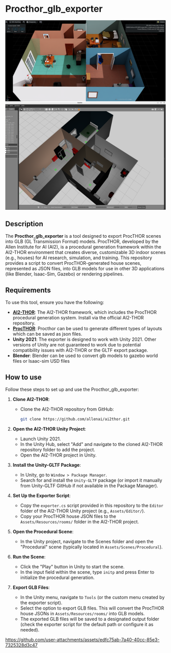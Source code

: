 # Procthor_glb_exporter
![An example in Isaac-Sim](./issac_procthor_house.png)
![An example in Gazebo](./gazebo_procthor_house.png)
## Description

The **Procthor_glb_exporter** is a tool designed to export ProcTHOR scenes into GLB (GL Transmission Format) models. ProcTHOR, developed by the Allen Institute for AI (AI2), is a procedural generation framework within the AI2-THOR environment that creates diverse, customizable 3D indoor scenes (e.g., houses) for AI research, simulation, and training. This repository provides a script to convert ProcTHOR-generated house scenes, represented as JSON files, into GLB models for use in other 3D applications (like Blender, Isaac-Sim, Gazebo) or rendering pipelines.

## Requirements

To use this tool, ensure you have the following:

- [**AI2-THOR**](https://ai2thor.allenai.org): The AI2-THOR framework, which includes the ProcTHOR procedural generation system. Install via the official AI2-THOR repository.
- [**ProcTHOR**](https://procthor.allenai.org): Procthor can be used to generate different types of layouts which can be saved as json files.
- **Unity 2021**: The exporter is designed to work with Unity 2021. Other versions of Unity are not guaranteed to work due to potential compatibility issues with AI2-THOR or the GLTF export package.
- **Blender**: Blender can be used to convert glb models to gazebo world files or Isaac-sim USD files 

## How to use

Follow these steps to set up and use the Procthor_glb_exporter:

1. **Clone AI2-THOR**:

   - Clone the AI2-THOR repository from GitHub:

     ```bash
     git clone https://github.com/allenai/ai2thor.git
     ```

2. **Open the AI2-THOR Unity Project**:

   - Launch Unity 2021.
   - In the Unity Hub, select "Add" and navigate to the cloned AI2-THOR repository folder to add the project.
   - Open the AI2-THOR project in Unity.




3. **Install the Unity-GLTF Package**:

   - In Unity, go to `Window > Package Manager`.
   - Search for and install the `Unity-GLTF` package (or import it manually from Unity-GLTF GitHub if not available in the Package Manager).

4. **Set Up the Exporter Script**:

   - Copy the `exporter.cs` script provided in this repository to the `Editor` folder of the AI2-THOR Unity project (e.g., `Assets/Editor/`).
   - Copy your ProcTHOR house JSON files to the `Assets/Resources/rooms/` folder in the AI2-THOR project.

5. **Open the Procedural Scene**:

   - In the Unity project, navigate to the Scenes folder and open the "Procedural" scene (typically located in `Assets/Scenes/Procedural`).

6. **Run the Scene**:

   - Click the "Play" button in Unity to start the scene.
   - In the input field within the scene, type `initp` and press Enter to initialize the procedural generation.

7. **Export GLB Files**:

   - In the Unity menu, navigate to `Tools` (or the custom menu created by the exporter script).
   - Select the option to export GLB files. This will convert the ProcTHOR house JSONs in `Assets/Resources/rooms/` into GLB models.
   - The exported GLB files will be saved to a designated output folder (check the exporter script for the default path or configure it as needed).


https://github.com/user-attachments/assets/edfc75ab-7a40-40cc-85e3-7325328d3c47
